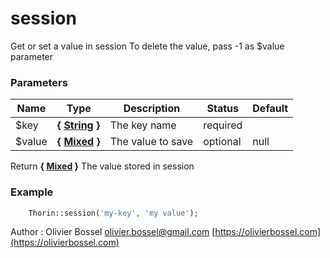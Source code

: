 # session

Get or set a value in session
To delete the value, pass -1 as $value parameter


### Parameters
Name  |  Type  |  Description  |  Status  |  Default
------------  |  ------------  |  ------------  |  ------------  |  ------------
$key  |  **{ [String](http://php.net/manual/en/language.types.string.php) }**  |  The key name  |  required  |
$value  |  **{ [Mixed](http://php.net/manual/en/language.pseudo-types.php#language.types.mixed) }**  |  The value to save  |  optional  |  null

Return **{ [Mixed](http://php.net/manual/en/language.pseudo-types.php#language.types.mixed) }** The value stored in session

### Example
```php
	Thorin::session('my-key', 'my value');
```
Author : Olivier Bossel [olivier.bossel@gmail.com](mailto:olivier.bossel@gmail.com) [https://olivierbossel.com](https://olivierbossel.com)